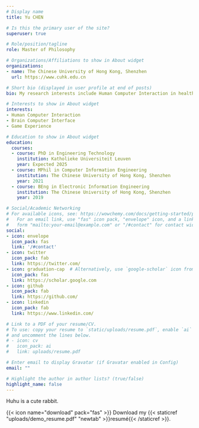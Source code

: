 ```yaml
---
# Display name
title: Yu CHEN

# Is this the primary user of the site?
superuser: true

# Role/position/tagline
role: Master of Philosophy

# Organizations/Affiliations to show in About widget
organizations:
- name: The Chinese University of Hong Kong, Shenzhen
  url: https://www.cuhk.edu.cn

# Short bio (displayed in user profile at end of posts)
bio: My research interests include Human Computer Interaction in healthcare.

# Interests to show in About widget
interests:
- Human Computer Interaction
- Brain Computer Interface
- Game Experience

# Education to show in About widget
education:
  courses:
  - course: PhD in Engineering Technology
    institution: Katholieke Universiteit Leuven
    year: Expected 2025
  - course: MPhil in Computer Information Engineering
    institution: The Chinese University of Hong Kong, Shenzhen
    year: 2021
  - course: BEng in Electronic Information Engineering
    institution: The Chinese University of Hong Kong, Shenzhen
    year: 2019

# Social/Academic Networking
# For available icons, see: https://wowchemy.com/docs/getting-started/page-builder/#icons
#   For an email link, use "fas" icon pack, "envelope" icon, and a link in the
#   form "mailto:your-email@example.com" or "/#contact" for contact widget.
social:
- icon: envelope
  icon_pack: fas
  link: '/#contact'
- icon: twitter
  icon_pack: fab
  link: https://twitter.com/
- icon: graduation-cap  # Alternatively, use `google-scholar` icon from `ai` icon pack
  icon_pack: fas
  link: https://scholar.google.com
- icon: github
  icon_pack: fab
  link: https://github.com/
- icon: linkedin
  icon_pack: fab
  link: https://www.linkedin.com/

# Link to a PDF of your resume/CV.
# To use: copy your resume to `static/uploads/resume.pdf`, enable `ai` icons in `params.toml`, 
# and uncomment the lines below.
# - icon: cv
#   icon_pack: ai
#   link: uploads/resume.pdf

# Enter email to display Gravatar (if Gravatar enabled in Config)
email: ""

# Highlight the author in author lists? (true/false)
highlight_name: false
---
```


Huhu is a cute rabbit.

{{< icon name="download" pack="fas" >}} Download my {{< staticref "uploads/demo_resume.pdf" "newtab" >}}resumé{{< /staticref >}}.
